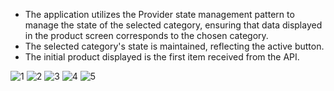 * The application utilizes the Provider state management pattern to manage the state of the selected category, ensuring that data displayed in the product screen corresponds to the chosen category.
* The selected category's state is maintained, reflecting the active button.
* The initial product displayed is the first item received from the API.   


![1](https://github.com/Bishozit/Product_Category_App/assets/110930138/1b0c74cc-d331-4203-8316-888ff771d50c)
![2](https://github.com/Bishozit/Product_Category_App/assets/110930138/98176027-6c57-44b3-a108-400f4c8fb871)
![3](https://github.com/Bishozit/Product_Category_App/assets/110930138/84cb6cd0-7f81-4b31-859a-1e55f9593bb5)
![4](https://github.com/Bishozit/Product_Category_App/assets/110930138/83e61d63-c2df-4109-88b6-1b7d400ba73c)
![5](https://github.com/Bishozit/Product_Category_App/assets/110930138/d7acc567-c2ec-4762-9b38-e832582a754f)
